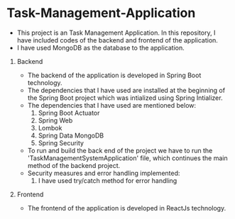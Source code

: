 # Task-Management-Application

- This project is an Task Management Application. In this repository, I have included codes of the backend and frontend of the application.
- I have used MongoDB as the database to the application. 

1. Backend

    - The backend of the application is developed in Spring Boot technology.
    - The dependencies that I have used are installed at the beginning of the Spring Boot project which was intialized using Spring Intializer. 
    - The dependencies that I have used are mentioned below:
        1. Spring Boot Actuator
        2. Spring Web
        3. Lombok
        4. Spring Data MongoDB
        5.  Spring Security
     - To run and build the back end of the project we have to run the 'TaskManagementSystemApplication' file, which continues the main method of the backend project.
     - Security measures and error handling implemented:
        1. I have used try/catch method for error handling

2. Frontend
     - The frontend of the application is developed in ReactJs technology. 



      
